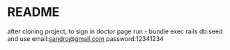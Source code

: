 # README

after cloning project, to sign in doctor page run - bundle exec rails db:seed and use email:sandro@gmail.com  password:12341234
